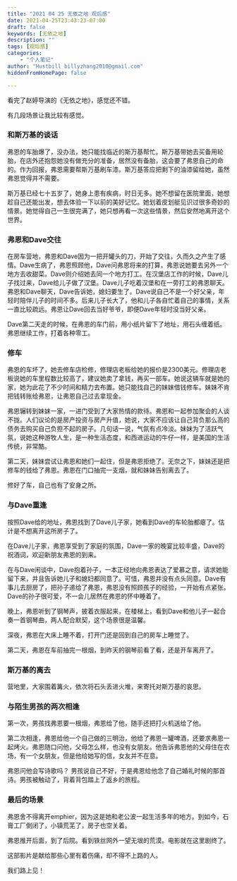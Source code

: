 ```yaml
---
title: "2021 04 25 无依之地 观后感"
date: 2021-04-25T23:43:23-07:00
draft: false
keywords: [无依之地]
description: ""
tags: [观后感]
categories: 
    - "个人笔记"
author: "Hustbill billyzhang2010@gmail.com"
hiddenFromHomePage: false

---
```




看完了赵婷导演的《无依之地》，感觉还不错。

有几段场景让我比较有感觉。

### 和斯万基的谈话

弗恩的车胎爆了，没办法，她只能找临近的斯万基帮忙。斯万基带她去买备用轮胎，在店外还抱怨她没有做充分的准备，居然没有备胎，这会要了弗恩自己的命的。作为回报，弗恩需要帮斯万基刷车漆。斯万基答应把剩下的油漆留给她，虽然弗恩觉得并不需要。

斯万基已经七十五岁了，她身上患有疾病，时日无多。她不想留在医院里面，她想趁自己还能出发，想去体验一下以前的美好记忆。她划着皮划艇见识过很多奇妙的情景。她觉得自己一生很完满了，她只想再看一次这些情景，然后安然地离开这个世界。



### 弗恩和Dave交往

在房车营地，弗恩和Dave因为一把开罐头的刀，开始了交往，久而久之产生了感情。Dave生病了，弗恩照顾他，Dave问弗恩将来的打算，弗恩说她要去另外一个地方去收甜菜。Dave则介绍她去同一个地方打工。在汉堡店工作的时候，Dave儿子找过来，Dave给儿子做了汉堡。Dave儿子吃着汉堡和在一旁打工的弗恩聊天。弗恩和Dave聊天，Dave告诉她，媳妇要生了。Dave说自己不是一个好父亲，年轻时陪伴儿子的时间不多。后来儿子长大了，他和儿子各自忙着自己的事情，关系一直比较疏远。弗恩让Dave回去当好爷爷，即便Dave年轻时没当好父亲。

Dave第二天走的时候，在弗恩的车门前，用小纸片留下了地址，用石头缠着纸。弗恩继续工作，打着各种零工。



### 修车

弗恩的车坏了，她去修车店检修，修理店老板给她的报价是2300美元。修理店老板说她的车里程数比较高了，建议她卖了拿钱，再买一部车。她说这辆车就是她的家，她为此花了不少时间和精力去布置。她只能找自己的妹妹借钱修车。妹妹不肯把钱转账给弗恩，让弗恩自己过去拿现金。

弗恩辗转到妹妹一家，一进门受到了大家热情的款待。弗恩和一起参加聚会的人谈不拢。人们议论的是房产投资与房产升值，她说，大家不应该让自己背负那么高的债务去购买自己负担不起的房子。几句话一说，气氛有点冷淡。妹妹为了活跃气氛，说她这种游牧人生，是一种生活态度，和西进运动的牛仔一样，是美国的生活传统，非常酷。

第二天，妹妹尝试让弗恩和她们一起住，但是弗恩拒绝了。无奈之下，妹妹还是把修车的钱给了弗恩。弗恩在门口抽完一支烟，就和妹妹告别离去了。

修好了车，自己也有了安身之所。



### 与Dave重逢

按照Dave给的地址，弗恩找到了Dave儿子家，她看到Dave的车轮胎都瘪了。估计是不想离开这所房子了。

在Dave儿子家，弗恩享受到了家庭的氛围，Dave一家的晚宴比较丰盛，Dave的祝酒词，欢迎新朋友弗恩的到来。

在与Dave闲谈中，Dave抱着孙子，一本正经地向弗恩表达了爱慕之意，请求她能留下来，并且告诉她儿子和媳妇都同意了。可惜，弗恩并没有点头同意。Dave有事儿去厨房了，把孙子递给了弗恩，弗恩没有照顾孩子的经验，一开始有点紧张。Dave的孙子很可爱，不一会儿居然在弗恩的怀中睡着了。

晚上，弗恩听到了钢琴声，披着衣服起来，在楼梯上，看到Dave和他儿子一起合奏一首钢琴曲，两人配合默契，这个场景很是温馨。

深夜，弗恩在大床上睡不着，打开门还是回到自己的房车上睡觉了。 

第二天，弗恩在车前抽完一根烟，到昨天的钢琴前看了看，还是开车离开了。



### 斯万基的离去

营地里，大家围着篝火，依次将石头丢进火堆，来寄托对斯万基的哀思。



### 与陌生男孩的两次相逢

第一次，男孩找弗恩要一根烟，弗恩给了他，随手还把打火机送给了他。 

第二次相逢，弗恩给他一个自己做的三明治，他给了弗恩一罐啤酒，还要求弗恩一起烤火。弗恩随口问他，父母怎么样，也没有女朋友。他告诉弗恩他的父母住在农场，有一个女朋友，但是他给她写的信，女友并不在意。 

弗恩问他会写诗歌吗？ 男孩说自己不好，于是弗恩给他念了自己婚礼时候的那首诗。男孩被触动了，背着背包踏上了返乡的旅程。



### 最后的场景

弗恩舍不得离开emphier，因为这是她和老公波一起生活多年的地方。到如今，石膏工厂倒闭了，小镇荒芜了，房子也空关着。

弗恩推开后面，到了后院。看到铁丝网外一望无垠的荒漠。电影就在这里剧终了。



这部影片是献给那些心里有着伤痛，却不得不上路的人。

我们路上见！


